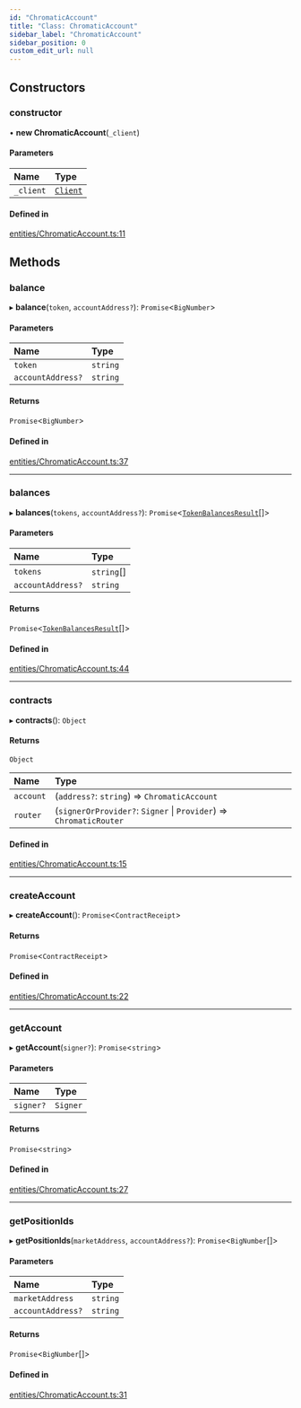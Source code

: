 ```yaml
---
id: "ChromaticAccount"
title: "Class: ChromaticAccount"
sidebar_label: "ChromaticAccount"
sidebar_position: 0
custom_edit_url: null
---
```


## Constructors

### constructor

• **new ChromaticAccount**(`_client`)

#### Parameters

| Name | Type |
| :------ | :------ |
| `_client` | [`Client`](Client.md) |

#### Defined in

[entities/ChromaticAccount.ts:11](https://github.com/chromatic-protocol/sdk/blob/6709577/src/entities/ChromaticAccount.ts#L11)

## Methods

### balance

▸ **balance**(`token`, `accountAddress?`): `Promise`<`BigNumber`\>

#### Parameters

| Name | Type |
| :------ | :------ |
| `token` | `string` |
| `accountAddress?` | `string` |

#### Returns

`Promise`<`BigNumber`\>

#### Defined in

[entities/ChromaticAccount.ts:37](https://github.com/chromatic-protocol/sdk/blob/6709577/src/entities/ChromaticAccount.ts#L37)

___

### balances

▸ **balances**(`tokens`, `accountAddress?`): `Promise`<[`TokenBalancesResult`](../interfaces/TokenBalancesResult.md)[]\>

#### Parameters

| Name | Type |
| :------ | :------ |
| `tokens` | `string`[] |
| `accountAddress?` | `string` |

#### Returns

`Promise`<[`TokenBalancesResult`](../interfaces/TokenBalancesResult.md)[]\>

#### Defined in

[entities/ChromaticAccount.ts:44](https://github.com/chromatic-protocol/sdk/blob/6709577/src/entities/ChromaticAccount.ts#L44)

___

### contracts

▸ **contracts**(): `Object`

#### Returns

`Object`

| Name | Type |
| :------ | :------ |
| `account` | (`address?`: `string`) => `ChromaticAccount` |
| `router` | (`signerOrProvider?`: `Signer` \| `Provider`) => `ChromaticRouter` |

#### Defined in

[entities/ChromaticAccount.ts:15](https://github.com/chromatic-protocol/sdk/blob/6709577/src/entities/ChromaticAccount.ts#L15)

___

### createAccount

▸ **createAccount**(): `Promise`<`ContractReceipt`\>

#### Returns

`Promise`<`ContractReceipt`\>

#### Defined in

[entities/ChromaticAccount.ts:22](https://github.com/chromatic-protocol/sdk/blob/6709577/src/entities/ChromaticAccount.ts#L22)

___

### getAccount

▸ **getAccount**(`signer?`): `Promise`<`string`\>

#### Parameters

| Name | Type |
| :------ | :------ |
| `signer?` | `Signer` |

#### Returns

`Promise`<`string`\>

#### Defined in

[entities/ChromaticAccount.ts:27](https://github.com/chromatic-protocol/sdk/blob/6709577/src/entities/ChromaticAccount.ts#L27)

___

### getPositionIds

▸ **getPositionIds**(`marketAddress`, `accountAddress?`): `Promise`<`BigNumber`[]\>

#### Parameters

| Name | Type |
| :------ | :------ |
| `marketAddress` | `string` |
| `accountAddress?` | `string` |

#### Returns

`Promise`<`BigNumber`[]\>

#### Defined in

[entities/ChromaticAccount.ts:31](https://github.com/chromatic-protocol/sdk/blob/6709577/src/entities/ChromaticAccount.ts#L31)
